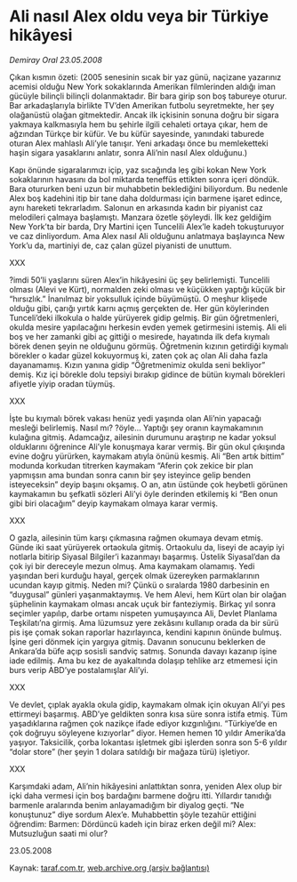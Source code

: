 # Ali nasıl Alex oldu veya bir Türkiye hikâyesi

*Demiray Oral 23.05.2008*

<div class="yazi">     Çıkan kısmın özeti: (2005 senesinin sıcak bir yaz günü, naçizane yazarınız acemisi olduğu New York sokaklarında Amerikan filmlerinden aldığı iman gücüyle bilinçli bilinçli dolanmaktadır. Bir bara girip son boş tabureye oturur. Bar arkadaşlarıyla birlikte TV’den Amerikan futbolu seyretmekte, her şey olağanüstü olağan gitmektedir. Ancak ilk içkisinin sonuna doğru bir sigara yakmaya kalkmasıyla hem bu şehirle ilgili cehaleti ortaya çıkar, hem de ağzından Türkçe bir küfür. Ve bu küfür sayesinde, yanındaki taburede oturan Alex mahlaslı Ali’yle tanışır. Yeni arkadaşı önce bu memleketteki haşin sigara yasaklarını anlatır, sonra Ali’nin nasıl Alex olduğunu.)

Kapı önünde sigaralarımızı içip, yaz sıcağında leş gibi kokan New York sokaklarının havasını da bol miktarda teneffüs ettikten sonra içeri döndük. Bara otururken beni uzun bir muhabbetin beklediğini biliyordum. Bu nedenle Alex boş kadehini itip bir tane daha doldurması için barmene işaret edince, aynı hareketi tekrarladım. Salonun en arkasında kadın bir piyanist caz melodileri çalmaya başlamıştı.
Manzara özetle şöyleydi. İlk kez geldiğim New York’ta bir barda, Dry Martini içen Tuncelili Alex’le kadeh tokuşturuyor ve caz dinliyordum.
Ama Alex nasıl Ali olduğunu anlatmaya başlayınca New York’u da, martiniyi de, caz çalan güzel piyanisti de unuttum.

XXX

?imdi 50’li yaşlarını süren Alex’in hikâyesini üç şey belirlemişti. Tuncelili olması (Alevi ve Kürt), normalden zeki olması ve küçükken yaptığı küçük bir “hırsızlık.”
İnanılmaz bir yoksulluk içinde büyümüştü. O meşhur klişede olduğu gibi, çarığı yırtık karnı açmış gerçekten de. Her gün köylerinden Tunceli’deki ilkokula o halde yürüyerek gidip gelmiş. 
Bir gün öğretmenleri, okulda mesire yapılacağını herkesin evden yemek getirmesini istemiş. Ali eli boş ve her zamanki gibi aç gittiği o mesirede, hayatında ilk defa kıymalı börek denen şeyin ne olduğunu görmüş. 
Öğretmenin kızının getirdiği kıymalı börekler o kadar güzel kokuyormuş ki, zaten çok aç olan Ali daha fazla dayanamamış. Kızın yanına gidip “Öğretmenimiz okulda seni bekliyor” demiş. Kız içi börekle dolu tepsiyi bırakıp gidince de bütün kıymalı börekleri afiyetle yiyip oradan tüymüş. 

XXX

İşte bu kıymalı börek vakası henüz yedi yaşında olan Ali’nin yapacağı mesleği belirlemiş. Nasıl mı? ?öyle... Yaptığı şey oranın kaymakamının kulağına gitmiş. Adamcağız, ailesinin durumunu araştırıp ne kadar yoksul olduklarını öğrenince Ali’yle konuşmaya karar vermiş. Bir gün okul çıkışında evine doğru yürürken, kaymakam atıyla önünü kesmiş. 
Ali “Ben artık bittim” modunda korkudan titrerken kaymakam “Aferin çok zekice bir plan yapmışsın ama bundan sonra canın bir şey isteyince gelip benden isteyeceksin” deyip başını okşamış. 
O an, atın üstünde çok heybetli görünen kaymakamın bu şefkatli sözleri Ali’yi öyle derinden etkilemiş ki “Ben onun gibi biri olacağım” deyip kaymakam olmaya karar vermiş. 

XXX

O gazla, ailesinin tüm karşı çıkmasına rağmen okumaya devam etmiş. Günde iki saat yürüyerek ortaokula gitmiş. Ortaokulu da, liseyi de acayip iyi notlarla bitirip Siyasal Bilgiler’i kazanmayı başarmış. Üstelik Siyasal’dan da çok iyi bir dereceyle mezun olmuş. Ama kaymakam olamamış. Yedi yaşından beri kurduğu hayal, gerçek olmak üzereyken parmaklarının ucundan kayıp gitmiş.
Neden mi? Çünkü o sıralarda 1980 darbesinin en “duygusal” günleri yaşanmaktaymış. Ve hem Alevi, hem Kürt olan bir olağan şüphelinin kaymakam olması ancak uçuk bir fanteziymiş.
Birkaç yıl sonra seçimler yapılıp, darbe ortamı nispeten yumuşayınca Ali, Devlet Planlama Teşkilatı’na girmiş. Ama lüzumsuz yere zekâsını kullanıp orada da bir sürü pis işe çomak sokan raporlar hazırlayınca, kendini kapının önünde bulmuş. 
İşine geri dönmek için yargıya gitmiş. Davanın sonucunu beklerken de Ankara’da büfe açıp sosisli sandviç satmış. 
Sonunda davayı kazanıp işine iade edilmiş. Ama bu kez de ayakaltında dolaşıp tehlike arz etmemesi için burs verip ABD’ye postalamışlar Ali’yi. 

XXX

Ve devlet, çıplak ayakla okula gidip, kaymakam olmak için okuyan Ali’yi pes ettirmeyi başarmış. ABD’ye geldikten sonra kısa süre sonra istifa etmiş. 
Tüm yaşadıklarına rağmen çok nazikçe ifade ediyor kızgınlığını. “Türkiye’de en çok doğruyu söyleyene kızıyorlar” diyor. 
Hemen hemen 10 yıldır Amerika’da yaşıyor. Taksicilik, çorba lokantası işletmek gibi işlerden sonra son 5-6 yıldır “dolar store” (her şeyin 1 dolara satıldığı bir mağaza türü) işletiyor. 

XXX

Karşımdaki adam, Ali’nin hikâyesini anlattıktan sonra, yeniden Alex olup bir içki daha vermesi için boş bardağını barmene doğru itti. Yıllardır tanıdığı barmenle aralarında benim anlayamadığım bir diyalog geçti.
“Ne konuştunuz” diye sordum Alex’e. 
Muhabbettin şöyle tezahür ettiğini öğrendim:
Barmen: Dördüncü kadeh için biraz erken değil mi?
Alex: Mutsuzluğun saati mi olur?

23.05.2008</div>

Kaynak: [taraf.com.tr](m), [web.archive.org (arşiv bağlantısı)](http://web.archive.org/web/20101201093903/http://taraf.com.tr/demiray-oral/makale-ali-nasil-alex-oldu-veya-bir-turkiye-hikayesi.htm)
